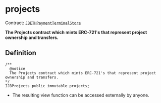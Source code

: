 # projects

Contract: [`JBETHPaymentTerminalStore`](../)​‌

**The Projects contract which mints ERC-721's that represent project ownership and transfers.**

## Definition

```solidity
/** 
  @notice 
  The Projects contract which mints ERC-721's that represent project ownership and transfers.
*/ 
IJBProjects public immutable projects;
```

* The resulting view function can be accessed externally by anyone. 
